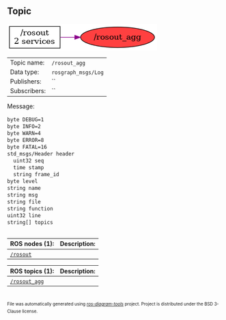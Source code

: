 <!--
File was automatically generated using 'ros-diagram-tools' project.
Project is distributed under the BSD 3-Clause license.
-->

## Topic

[![/rosout_agg](t__rosout_agg.png "/rosout_agg")](t__rosout_agg.png)

|     |     |
| --- | --- |
| Topic name: | `/rosout_agg` |
| Data type: | `rosgraph_msgs/Log` |
| Publishers: | `` |
| Subscribers: | `` |

Message:
```
byte DEBUG=1
byte INFO=2
byte WARN=4
byte ERROR=8
byte FATAL=16
std_msgs/Header header
  uint32 seq
  time stamp
  string frame_id
byte level
string name
string msg
string file
string function
uint32 line
string[] topics


```


| ROS nodes (1): | Description: |
| -------------- | ------------ |
| [`/rosout`](n__rosout.html) |  |

| ROS topics (1): | Description: |
| --------------- | ------------ |
| [`/rosout_agg`](t__rosout_agg.html) |  |


</br>
<font size="1">
File was automatically generated using <a href="https://github.com/anetczuk/ros-diagram-tools"><i>ros-diagram-tools</i></a> project.
Project is distributed under the BSD 3-Clause license.
</font>
